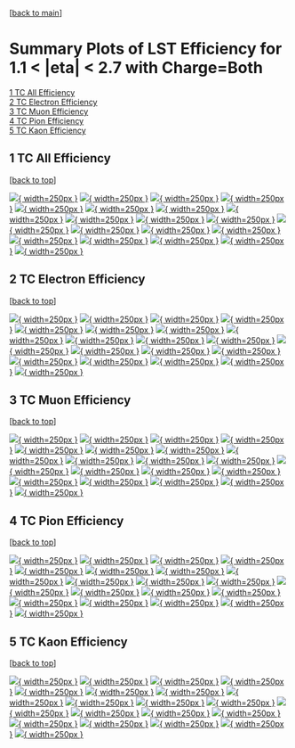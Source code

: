 [[back to main](./)]

# <a name="top"></a> Summary Plots of LST Efficiency for 1.1 < |eta| < 2.7 with Charge=Both

[1 TC All Efficiency](#1)<br/>[2 TC Electron Efficiency](#2)<br/>[3 TC Muon Efficiency](#3)<br/>[4 TC Pion Efficiency](#4)<br/>[5 TC Kaon Efficiency](#5)<br/>



## <a name="1"></a> 1 TC All Efficiency

 [[back to top](#top)]

[![](../mtv/var/TC_xtr_0_0_eff_pt.png){ width=250px }](TC_xtr_0_0_eff_pt.html)
[![](../mtv/var/TC_xtr_0_0_eff_ptzoom.png){ width=250px }](TC_xtr_0_0_eff_ptzoom.html)
[![](../mtv/var/TC_xtr_0_0_eff_ptlow.png){ width=250px }](TC_xtr_0_0_eff_ptlow.html)
[![](../mtv/var/TC_xtr_0_0_eff_ptlowzoom.png){ width=250px }](TC_xtr_0_0_eff_ptlowzoom.html)
[![](../mtv/var/TC_xtr_0_0_eff_ptmtv.png){ width=250px }](TC_xtr_0_0_eff_ptmtv.html)
[![](../mtv/var/TC_xtr_0_0_eff_ptmtvzoom.png){ width=250px }](TC_xtr_0_0_eff_ptmtvzoom.html)
[![](../mtv/var/TC_xtr_0_0_eff_eta.png){ width=250px }](TC_xtr_0_0_eff_eta.html)
[![](../mtv/var/TC_xtr_0_0_eff_etazoom.png){ width=250px }](TC_xtr_0_0_eff_etazoom.html)
[![](../mtv/var/TC_xtr_0_0_eff_etacoarse.png){ width=250px }](TC_xtr_0_0_eff_etacoarse.html)
[![](../mtv/var/TC_xtr_0_0_eff_etacoarsezoom.png){ width=250px }](TC_xtr_0_0_eff_etacoarsezoom.html)
[![](../mtv/var/TC_xtr_0_0_eff_phi.png){ width=250px }](TC_xtr_0_0_eff_phi.html)
[![](../mtv/var/TC_xtr_0_0_eff_phizoom.png){ width=250px }](TC_xtr_0_0_eff_phizoom.html)
[![](../mtv/var/TC_xtr_0_0_eff_phicoarse.png){ width=250px }](TC_xtr_0_0_eff_phicoarse.html)
[![](../mtv/var/TC_xtr_0_0_eff_phicoarsezoom.png){ width=250px }](TC_xtr_0_0_eff_phicoarsezoom.html)
[![](../mtv/var/TC_xtr_0_0_eff_dxy.png){ width=250px }](TC_xtr_0_0_eff_dxy.html)
[![](../mtv/var/TC_xtr_0_0_eff_dxycoarse.png){ width=250px }](TC_xtr_0_0_eff_dxycoarse.html)
[![](../mtv/var/TC_xtr_0_0_eff_dxycoarsezoom.png){ width=250px }](TC_xtr_0_0_eff_dxycoarsezoom.html)
[![](../mtv/var/TC_xtr_0_0_eff_dz.png){ width=250px }](TC_xtr_0_0_eff_dz.html)
[![](../mtv/var/TC_xtr_0_0_eff_dzcoarse.png){ width=250px }](TC_xtr_0_0_eff_dzcoarse.html)
[![](../mtv/var/TC_xtr_0_0_eff_dzcoarsezoom.png){ width=250px }](TC_xtr_0_0_eff_dzcoarsezoom.html)


## <a name="2"></a> 2 TC Electron Efficiency

 [[back to top](#top)]

[![](../mtv/var/TC_xtr_11_0_eff_pt.png){ width=250px }](TC_xtr_11_0_eff_pt.html)
[![](../mtv/var/TC_xtr_11_0_eff_ptzoom.png){ width=250px }](TC_xtr_11_0_eff_ptzoom.html)
[![](../mtv/var/TC_xtr_11_0_eff_ptlow.png){ width=250px }](TC_xtr_11_0_eff_ptlow.html)
[![](../mtv/var/TC_xtr_11_0_eff_ptlowzoom.png){ width=250px }](TC_xtr_11_0_eff_ptlowzoom.html)
[![](../mtv/var/TC_xtr_11_0_eff_ptmtv.png){ width=250px }](TC_xtr_11_0_eff_ptmtv.html)
[![](../mtv/var/TC_xtr_11_0_eff_ptmtvzoom.png){ width=250px }](TC_xtr_11_0_eff_ptmtvzoom.html)
[![](../mtv/var/TC_xtr_11_0_eff_eta.png){ width=250px }](TC_xtr_11_0_eff_eta.html)
[![](../mtv/var/TC_xtr_11_0_eff_etazoom.png){ width=250px }](TC_xtr_11_0_eff_etazoom.html)
[![](../mtv/var/TC_xtr_11_0_eff_etacoarse.png){ width=250px }](TC_xtr_11_0_eff_etacoarse.html)
[![](../mtv/var/TC_xtr_11_0_eff_etacoarsezoom.png){ width=250px }](TC_xtr_11_0_eff_etacoarsezoom.html)
[![](../mtv/var/TC_xtr_11_0_eff_phi.png){ width=250px }](TC_xtr_11_0_eff_phi.html)
[![](../mtv/var/TC_xtr_11_0_eff_phizoom.png){ width=250px }](TC_xtr_11_0_eff_phizoom.html)
[![](../mtv/var/TC_xtr_11_0_eff_phicoarse.png){ width=250px }](TC_xtr_11_0_eff_phicoarse.html)
[![](../mtv/var/TC_xtr_11_0_eff_phicoarsezoom.png){ width=250px }](TC_xtr_11_0_eff_phicoarsezoom.html)
[![](../mtv/var/TC_xtr_11_0_eff_dxy.png){ width=250px }](TC_xtr_11_0_eff_dxy.html)
[![](../mtv/var/TC_xtr_11_0_eff_dxycoarse.png){ width=250px }](TC_xtr_11_0_eff_dxycoarse.html)
[![](../mtv/var/TC_xtr_11_0_eff_dxycoarsezoom.png){ width=250px }](TC_xtr_11_0_eff_dxycoarsezoom.html)
[![](../mtv/var/TC_xtr_11_0_eff_dz.png){ width=250px }](TC_xtr_11_0_eff_dz.html)
[![](../mtv/var/TC_xtr_11_0_eff_dzcoarse.png){ width=250px }](TC_xtr_11_0_eff_dzcoarse.html)
[![](../mtv/var/TC_xtr_11_0_eff_dzcoarsezoom.png){ width=250px }](TC_xtr_11_0_eff_dzcoarsezoom.html)


## <a name="3"></a> 3 TC Muon Efficiency

 [[back to top](#top)]

[![](../mtv/var/TC_xtr_13_0_eff_pt.png){ width=250px }](TC_xtr_13_0_eff_pt.html)
[![](../mtv/var/TC_xtr_13_0_eff_ptzoom.png){ width=250px }](TC_xtr_13_0_eff_ptzoom.html)
[![](../mtv/var/TC_xtr_13_0_eff_ptlow.png){ width=250px }](TC_xtr_13_0_eff_ptlow.html)
[![](../mtv/var/TC_xtr_13_0_eff_ptlowzoom.png){ width=250px }](TC_xtr_13_0_eff_ptlowzoom.html)
[![](../mtv/var/TC_xtr_13_0_eff_ptmtv.png){ width=250px }](TC_xtr_13_0_eff_ptmtv.html)
[![](../mtv/var/TC_xtr_13_0_eff_ptmtvzoom.png){ width=250px }](TC_xtr_13_0_eff_ptmtvzoom.html)
[![](../mtv/var/TC_xtr_13_0_eff_eta.png){ width=250px }](TC_xtr_13_0_eff_eta.html)
[![](../mtv/var/TC_xtr_13_0_eff_etazoom.png){ width=250px }](TC_xtr_13_0_eff_etazoom.html)
[![](../mtv/var/TC_xtr_13_0_eff_etacoarse.png){ width=250px }](TC_xtr_13_0_eff_etacoarse.html)
[![](../mtv/var/TC_xtr_13_0_eff_etacoarsezoom.png){ width=250px }](TC_xtr_13_0_eff_etacoarsezoom.html)
[![](../mtv/var/TC_xtr_13_0_eff_phi.png){ width=250px }](TC_xtr_13_0_eff_phi.html)
[![](../mtv/var/TC_xtr_13_0_eff_phizoom.png){ width=250px }](TC_xtr_13_0_eff_phizoom.html)
[![](../mtv/var/TC_xtr_13_0_eff_phicoarse.png){ width=250px }](TC_xtr_13_0_eff_phicoarse.html)
[![](../mtv/var/TC_xtr_13_0_eff_phicoarsezoom.png){ width=250px }](TC_xtr_13_0_eff_phicoarsezoom.html)
[![](../mtv/var/TC_xtr_13_0_eff_dxy.png){ width=250px }](TC_xtr_13_0_eff_dxy.html)
[![](../mtv/var/TC_xtr_13_0_eff_dxycoarse.png){ width=250px }](TC_xtr_13_0_eff_dxycoarse.html)
[![](../mtv/var/TC_xtr_13_0_eff_dxycoarsezoom.png){ width=250px }](TC_xtr_13_0_eff_dxycoarsezoom.html)
[![](../mtv/var/TC_xtr_13_0_eff_dz.png){ width=250px }](TC_xtr_13_0_eff_dz.html)
[![](../mtv/var/TC_xtr_13_0_eff_dzcoarse.png){ width=250px }](TC_xtr_13_0_eff_dzcoarse.html)
[![](../mtv/var/TC_xtr_13_0_eff_dzcoarsezoom.png){ width=250px }](TC_xtr_13_0_eff_dzcoarsezoom.html)


## <a name="4"></a> 4 TC Pion Efficiency

 [[back to top](#top)]

[![](../mtv/var/TC_xtr_211_0_eff_pt.png){ width=250px }](TC_xtr_211_0_eff_pt.html)
[![](../mtv/var/TC_xtr_211_0_eff_ptzoom.png){ width=250px }](TC_xtr_211_0_eff_ptzoom.html)
[![](../mtv/var/TC_xtr_211_0_eff_ptlow.png){ width=250px }](TC_xtr_211_0_eff_ptlow.html)
[![](../mtv/var/TC_xtr_211_0_eff_ptlowzoom.png){ width=250px }](TC_xtr_211_0_eff_ptlowzoom.html)
[![](../mtv/var/TC_xtr_211_0_eff_ptmtv.png){ width=250px }](TC_xtr_211_0_eff_ptmtv.html)
[![](../mtv/var/TC_xtr_211_0_eff_ptmtvzoom.png){ width=250px }](TC_xtr_211_0_eff_ptmtvzoom.html)
[![](../mtv/var/TC_xtr_211_0_eff_eta.png){ width=250px }](TC_xtr_211_0_eff_eta.html)
[![](../mtv/var/TC_xtr_211_0_eff_etazoom.png){ width=250px }](TC_xtr_211_0_eff_etazoom.html)
[![](../mtv/var/TC_xtr_211_0_eff_etacoarse.png){ width=250px }](TC_xtr_211_0_eff_etacoarse.html)
[![](../mtv/var/TC_xtr_211_0_eff_etacoarsezoom.png){ width=250px }](TC_xtr_211_0_eff_etacoarsezoom.html)
[![](../mtv/var/TC_xtr_211_0_eff_phi.png){ width=250px }](TC_xtr_211_0_eff_phi.html)
[![](../mtv/var/TC_xtr_211_0_eff_phizoom.png){ width=250px }](TC_xtr_211_0_eff_phizoom.html)
[![](../mtv/var/TC_xtr_211_0_eff_phicoarse.png){ width=250px }](TC_xtr_211_0_eff_phicoarse.html)
[![](../mtv/var/TC_xtr_211_0_eff_phicoarsezoom.png){ width=250px }](TC_xtr_211_0_eff_phicoarsezoom.html)
[![](../mtv/var/TC_xtr_211_0_eff_dxy.png){ width=250px }](TC_xtr_211_0_eff_dxy.html)
[![](../mtv/var/TC_xtr_211_0_eff_dxycoarse.png){ width=250px }](TC_xtr_211_0_eff_dxycoarse.html)
[![](../mtv/var/TC_xtr_211_0_eff_dxycoarsezoom.png){ width=250px }](TC_xtr_211_0_eff_dxycoarsezoom.html)
[![](../mtv/var/TC_xtr_211_0_eff_dz.png){ width=250px }](TC_xtr_211_0_eff_dz.html)
[![](../mtv/var/TC_xtr_211_0_eff_dzcoarse.png){ width=250px }](TC_xtr_211_0_eff_dzcoarse.html)
[![](../mtv/var/TC_xtr_211_0_eff_dzcoarsezoom.png){ width=250px }](TC_xtr_211_0_eff_dzcoarsezoom.html)


## <a name="5"></a> 5 TC Kaon Efficiency

 [[back to top](#top)]

[![](../mtv/var/TC_xtr_321_0_eff_pt.png){ width=250px }](TC_xtr_321_0_eff_pt.html)
[![](../mtv/var/TC_xtr_321_0_eff_ptzoom.png){ width=250px }](TC_xtr_321_0_eff_ptzoom.html)
[![](../mtv/var/TC_xtr_321_0_eff_ptlow.png){ width=250px }](TC_xtr_321_0_eff_ptlow.html)
[![](../mtv/var/TC_xtr_321_0_eff_ptlowzoom.png){ width=250px }](TC_xtr_321_0_eff_ptlowzoom.html)
[![](../mtv/var/TC_xtr_321_0_eff_ptmtv.png){ width=250px }](TC_xtr_321_0_eff_ptmtv.html)
[![](../mtv/var/TC_xtr_321_0_eff_ptmtvzoom.png){ width=250px }](TC_xtr_321_0_eff_ptmtvzoom.html)
[![](../mtv/var/TC_xtr_321_0_eff_eta.png){ width=250px }](TC_xtr_321_0_eff_eta.html)
[![](../mtv/var/TC_xtr_321_0_eff_etazoom.png){ width=250px }](TC_xtr_321_0_eff_etazoom.html)
[![](../mtv/var/TC_xtr_321_0_eff_etacoarse.png){ width=250px }](TC_xtr_321_0_eff_etacoarse.html)
[![](../mtv/var/TC_xtr_321_0_eff_etacoarsezoom.png){ width=250px }](TC_xtr_321_0_eff_etacoarsezoom.html)
[![](../mtv/var/TC_xtr_321_0_eff_phi.png){ width=250px }](TC_xtr_321_0_eff_phi.html)
[![](../mtv/var/TC_xtr_321_0_eff_phizoom.png){ width=250px }](TC_xtr_321_0_eff_phizoom.html)
[![](../mtv/var/TC_xtr_321_0_eff_phicoarse.png){ width=250px }](TC_xtr_321_0_eff_phicoarse.html)
[![](../mtv/var/TC_xtr_321_0_eff_phicoarsezoom.png){ width=250px }](TC_xtr_321_0_eff_phicoarsezoom.html)
[![](../mtv/var/TC_xtr_321_0_eff_dxy.png){ width=250px }](TC_xtr_321_0_eff_dxy.html)
[![](../mtv/var/TC_xtr_321_0_eff_dxycoarse.png){ width=250px }](TC_xtr_321_0_eff_dxycoarse.html)
[![](../mtv/var/TC_xtr_321_0_eff_dxycoarsezoom.png){ width=250px }](TC_xtr_321_0_eff_dxycoarsezoom.html)
[![](../mtv/var/TC_xtr_321_0_eff_dz.png){ width=250px }](TC_xtr_321_0_eff_dz.html)
[![](../mtv/var/TC_xtr_321_0_eff_dzcoarse.png){ width=250px }](TC_xtr_321_0_eff_dzcoarse.html)
[![](../mtv/var/TC_xtr_321_0_eff_dzcoarsezoom.png){ width=250px }](TC_xtr_321_0_eff_dzcoarsezoom.html)
